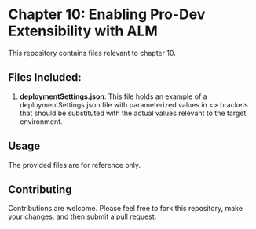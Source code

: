 # Chapter 10: Enabling Pro-Dev Extensibility with ALM

This repository contains files relevant to chapter 10.

## Files Included:

1. **deploymentSettings.json**: This file holds an example of a deploymentSettings.json file with parameterized values in <> brackets that should be substituted with the actual values relevant to the target environment.


## Usage

The provided files are for reference only.


## Contributing

Contributions are welcome. Please feel free to fork this repository, make your changes, and then submit a pull request.
